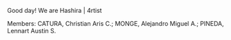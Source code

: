 Good day! We are Hashira | 4rtist

Members:
CATURA, Christian Aris C.;
MONGE, Alejandro Miguel A.;
PINEDA, Lennart Austin S.
